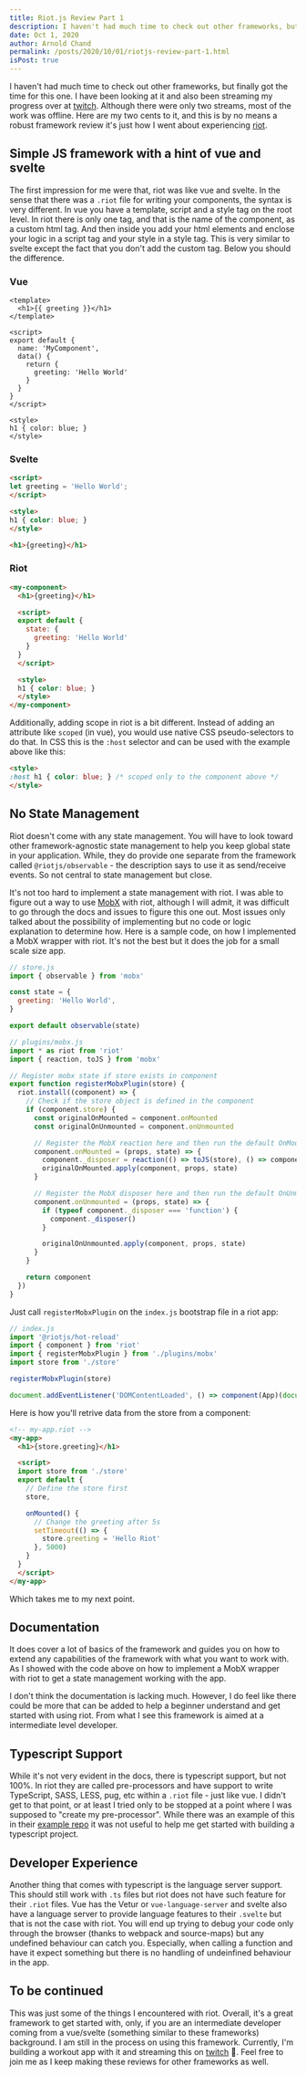 ```yaml
---
title: Riot.js Review Part 1
description: I haven't had much time to check out other frameworks, but finally got the time for this one
date: Oct 1, 2020
author: Arnold Chand
permalink: /posts/2020/10/01/riotjs-review-part-1.html
isPost: true
---
```


<PostHeader />

I haven't had much time to check out other frameworks, but finally got the time for this one. I have been looking at it
and also been streaming my progress over at [twitch][twitch]. Although there were only two streams, most of the work
was offline. Here are my two cents to it, and this is by no means a robust framework review it's just how I went about
experiencing [riot][riot].

## Simple JS framework with a hint of vue and svelte
The first impression for me were that, riot was like vue and svelte. In the sense that there was a `.riot` file for
writing your components, the syntax is very different. In vue you have a template, script and a style tag on the root
level. In riot there is only one tag, and that is the name of the component, as a custom html tag. And then inside you
add your html elements and enclose your logic in a script tag and your style in a style tag. This is very similar to
svelte except the fact that you don't add the custom tag. Below you should the difference.

### Vue
```vue
<template>
  <h1>{{ greeting }}</h1>
</template>

<script>
export default {
  name: 'MyComponent',
  data() {
    return {
      greeting: 'Hello World'
    }
  }
}
</script>

<style>
h1 { color: blue; }
</style>
```

### Svelte
```html
<script>
let greeting = 'Hello World';
</script>

<style>
h1 { color: blue; }
</style>

<h1>{greeting}</h1>
```

### Riot
```html
<my-component>
  <h1>{greeting}</h1>

  <script>
  export default {
    state: {
      greeting: 'Hello World'
    }
  }
  </script>

  <style>
  h1 { color: blue; }
  </style>
</my-component>
```

Additionally, adding scope in riot is a bit different. Instead of adding an attribute like `scoped` (in vue), you would
use native CSS pseudo-selectors to do that. In CSS this is the `:host` selector and can be used with the example above
like this:

```html
<style>
:host h1 { color: blue; } /* scoped only to the component above */
</style>
```

## No State Management
Riot doesn't come with any state management. You will have to look toward other framework-agnostic state management to
help you keep global state in your application. While, they do provide one separate from the framework called
`@riotjs/observable` - the description says to use it as send/receive events. So not central to state management but
close.

It's not too hard to implement a state management with riot. I was able to figure out a way to use [MobX][mobx] with
riot, although I will admit, it was difficult to go through the docs and issues to figure this one out. Most issues only
talked about the possibility of implementing but no code or logic explanation to determine how. Here is a sample code,
on how I implemented a MobX wrapper with riot. It's not the best but it does the job for a small scale size app.

```js
// store.js
import { observable } from 'mobx'

const state = {
  greeting: 'Hello World',
}

export default observable(state)
```

```js
// plugins/mobx.js
import * as riot from 'riot'
import { reaction, toJS } from 'mobx'

// Register mobx state if store exists in component
export function registerMobxPlugin(store) {
  riot.install((component) => {
    // Check if the store object is defined in the component
    if (component.store) {
      const originalOnMounted = component.onMounted
      const originalOnUnmounted = component.onUnmounted

      // Register the MobX reaction here and then run the default OnMounted lifecycle
      component.onMounted = (props, state) => {
        component._disposer = reaction(() => toJS(store), () => component.update())
        originalOnMounted.apply(component, props, state)
      }

      // Register the MobX disposer here and then run the default OnUnmounted lifecycle
      component.onUnmounted = (props, state) => {
        if (typeof component._disposer === 'function') {
          component._disposer()
        }

        originalOnUnmounted.apply(component, props, state)
      }
    }

    return component
  })
}
```

Just call `registerMobxPlugin` on the `index.js` bootstrap file in a riot app:

```js
// index.js
import '@riotjs/hot-reload'
import { component } from 'riot'
import { registerMobxPlugin } from './plugins/mobx'
import store from './store'

registerMobxPlugin(store)

document.addEventListener('DOMContentLoaded', () => component(App)(document.getElementById('app')))
```

Here is how you'll retrive data from the store from a component:

```html
<!-- my-app.riot -->
<my-app>
  <h1>{store.greeting}</h1>

  <script>
  import store from './store'
  export default {
    // Define the store first
    store,

    onMounted() {
      // Change the greeting after 5s
      setTimeout(() => {
        store.greeting = 'Hello Riot'
      }, 5000)
    }
  }
  </script>
</my-app>
```

Which takes me to my next point.

## Documentation
It does cover a lot of basics of the framework and guides you on how to extend any capabilities of the framework with
what you want to work with. As I showed with the code above on how to implement a MobX wrapper with riot to get a state
management working with the app.

I don't think the documentation is lacking much. However, I do feel like there could be more that can be added to help
a beginner understand and get started with using riot. From what I see this framework is aimed at a intermediate level
developer.

## Typescript Support
While it's not very evident in the docs, there is typescript support, but not 100%. In riot they are called
pre-processors and have support to write TypeScript, SASS, LESS, pug, etc within a `.riot` file - just like vue.
I didn't get to that point, or at least I tried only to be stopped at a point where I was supposed to "create my
pre-processor". While there was an example of this in their [example repo][riot-example] it was not useful to help me
get started with building a typescript project.

## Developer Experience
Another thing that comes with typescript is the language server support. This should still work with `.ts` files but
riot does not have such feature for their `.riot` files. Vue has the Vetur or `vue-language-server` and svelte also
have a language server to provide language features to their `.svelte` but that is not the case with riot. You will end
up trying to debug your code only through the browser (thanks to webpack and source-maps) but any undefined behaviour
can catch you. Especially, when calling a function and have it expect something but there is no handling of undeinfined
behaviour in the app.

## To be continued
This was just some of the things I encountered with riot. Overall, it's a great framework to get started with, only, if
you are an intermediate developer coming from a vue/svelte (something similar to these frameworks) background. I am
still in the process on using this framework. Currently, I'm building a workout app with it and streaming this on
[twitch][twitch] 🙂. Feel free to join me as I keep making these reviews for other frameworks as well.

[twitch]: https://twitch.tv/creativenull
[riot]: https://riot.js.org
[mobx]: https://mobx.js.org
[riot-example]: https://github.com/riot/examples
